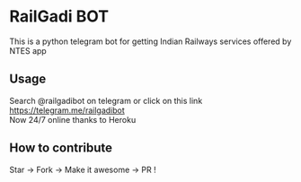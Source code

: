 # RailGadi BOT

This is a python telegram bot for getting Indian Railways services offered by NTES app

## Usage
Search @railgadibot on telegram or click on this link https://telegram.me/railgadibot<br>
Now 24/7 online thanks to Heroku

## How to contribute
Star -> Fork -> Make it awesome -> PR !

